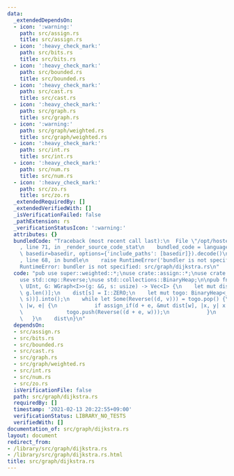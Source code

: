 ```yaml
---
data:
  _extendedDependsOn:
  - icon: ':warning:'
    path: src/assign.rs
    title: src/assign.rs
  - icon: ':heavy_check_mark:'
    path: src/bits.rs
    title: src/bits.rs
  - icon: ':heavy_check_mark:'
    path: src/bounded.rs
    title: src/bounded.rs
  - icon: ':heavy_check_mark:'
    path: src/cast.rs
    title: src/cast.rs
  - icon: ':heavy_check_mark:'
    path: src/graph.rs
    title: src/graph.rs
  - icon: ':warning:'
    path: src/graph/weighted.rs
    title: src/graph/weighted.rs
  - icon: ':heavy_check_mark:'
    path: src/int.rs
    title: src/int.rs
  - icon: ':heavy_check_mark:'
    path: src/num.rs
    title: src/num.rs
  - icon: ':heavy_check_mark:'
    path: src/zo.rs
    title: src/zo.rs
  _extendedRequiredBy: []
  _extendedVerifiedWith: []
  _isVerificationFailed: false
  _pathExtension: rs
  _verificationStatusIcon: ':warning:'
  attributes: {}
  bundledCode: "Traceback (most recent call last):\n  File \"/opt/hostedtoolcache/Python/3.9.1/x64/lib/python3.9/site-packages/onlinejudge_verify/documentation/build.py\"\
    , line 71, in _render_source_code_stat\n    bundled_code = language.bundle(stat.path,\
    \ basedir=basedir, options={'include_paths': [basedir]}).decode()\n  File \"/opt/hostedtoolcache/Python/3.9.1/x64/lib/python3.9/site-packages/onlinejudge_verify/languages/user_defined.py\"\
    , line 68, in bundle\n    raise RuntimeError('bundler is not specified: {}'.format(path.as_posix()))\n\
    RuntimeError: bundler is not specified: src/graph/dijkstra.rs\n"
  code: "pub use super::weighted::*;\nuse crate::assign::*;\nuse crate::int::*;\n\
    use std::cmp::Reverse;\nuse std::collections::BinaryHeap;\n\npub fn dijkstra<I:\
    \ UInt, G: WGraph<I>>(g: &G, s: usize) -> Vec<I> {\n    let mut dist = vec![I::MAX;\
    \ g.len()];\n    dist[s] = I::ZERO;\n    let mut togo: BinaryHeap<_> = vec![Reverse((I::ZERO,\
    \ s))].into();\n    while let Some(Reverse((d, v))) = togo.pop() {\n        g.adj_w(v,\
    \ |w, e| {\n            if assign_if(d + e, &mut dist[w], |x, y| x < y) {\n  \
    \              togo.push(Reverse((d + e, w)));\n            }\n        });\n \
    \   }\n    dist\n}\n"
  dependsOn:
  - src/assign.rs
  - src/bits.rs
  - src/bounded.rs
  - src/cast.rs
  - src/graph.rs
  - src/graph/weighted.rs
  - src/int.rs
  - src/num.rs
  - src/zo.rs
  isVerificationFile: false
  path: src/graph/dijkstra.rs
  requiredBy: []
  timestamp: '2021-02-13 20:22:55+09:00'
  verificationStatus: LIBRARY_NO_TESTS
  verifiedWith: []
documentation_of: src/graph/dijkstra.rs
layout: document
redirect_from:
- /library/src/graph/dijkstra.rs
- /library/src/graph/dijkstra.rs.html
title: src/graph/dijkstra.rs
---
```

